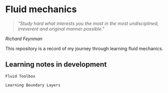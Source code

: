 # Fluid mechanics

> _"Study hard what interests you the most in the most undisciplined, irreverent and original manner possible."_

_Richard Feynman_

This repository is a record of my journey through learning fluid mechanics.

## Learning notes in development

`Fluid Toolbox`

`Learning Boundary Layers`
